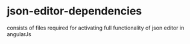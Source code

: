 # json-editor-dependencies
consists of files required for activating full functionality of json editor in angularJs
